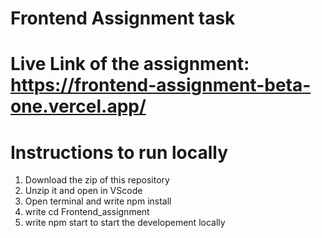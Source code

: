 # Frontend Assignment task

# Live Link of the assignment: https://frontend-assignment-beta-one.vercel.app/

# Instructions to run locally
1. Download the zip of this repository
2. Unzip it and open in VScode
3. Open terminal and write npm install
4. write cd Frontend_assignment
5. write npm start to start the developement locally
